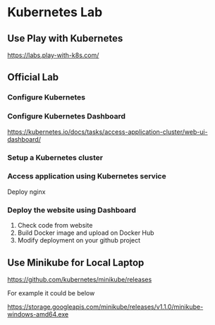 # Kubernetes Lab


## Use Play with Kubernetes

https://labs.play-with-k8s.com/

## Official Lab
### Configure Kubernetes
### Configure Kubernetes Dashboard

https://kubernetes.io/docs/tasks/access-application-cluster/web-ui-dashboard/

### Setup a Kubernetes cluster

### Access application using Kubernetes service

Deploy nginx 

### Deploy the website using Dashboard

1. Check code from website
1. Build Docker image and upload on Docker Hub
1. Modify deployment on your github project




## Use Minikube for Local Laptop

https://github.com/kubernetes/minikube/releases

For example it could be below

https://storage.googleapis.com/minikube/releases/v1.1.0/minikube-windows-amd64.exe

